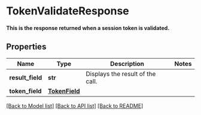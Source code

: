 # TokenValidateResponse

#### This is the response returned when a session token is validated.

## Properties
Name | Type | Description | Notes
------------ | ------------- | ------------- | -------------
**result_field** | **str** | Displays the result of the call. | 
**token_field** | [**TokenField**](TokenField.md) |  | 

[[Back to Model list]](../README.md#documentation-for-models) [[Back to API list]](../README.md#documentation-for-api-endpoints) [[Back to README]](../README.md)


